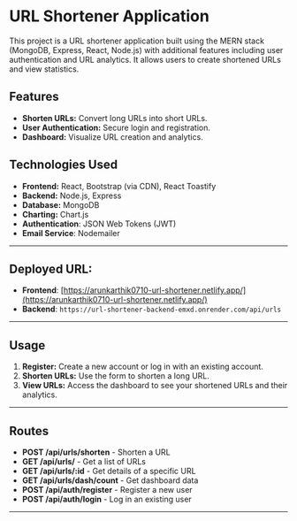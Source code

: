 # URL Shortener Application

This project is a URL shortener application built using the MERN stack (MongoDB, Express, React, Node.js) with additional features including user authentication and URL analytics. It allows users to create shortened URLs and view statistics.

## Features

- **Shorten URLs:** Convert long URLs into short URLs.
- **User Authentication:** Secure login and registration.
- **Dashboard:** Visualize URL creation and analytics.

## Technologies Used

- **Frontend:** React, Bootstrap (via CDN), React Toastify
- **Backend:** Node.js, Express
- **Database:** MongoDB
- **Charting:** Chart.js
- **Authentication**: JSON Web Tokens (JWT)
- **Email Service**: Nodemailer

---

## Deployed URL:

- **Frontend**: [https://arunkarthik0710-url-shortener.netlify.app/](https://arunkarthik0710-url-shortener.netlify.app/)
- **Backend**: `https://url-shortener-backend-emxd.onrender.com/api/urls`

---

## Usage

1. **Register:** Create a new account or log in with an existing account.
2. **Shorten URLs:** Use the form to shorten a long URL.
3. **View URLs:** Access the dashboard to see your shortened URLs and their analytics.

---

## Routes

- **POST /api/urls/shorten** - Shorten a URL
- **GET /api/urls/** - Get a list of URLs
- **GET /api/urls/:id** - Get details of a specific URL
- **GET /api/urls/dash/count** - Get dashboard data
- **POST /api/auth/register** - Register a new user
- **POST /api/auth/login** - Log in an existing user

---
